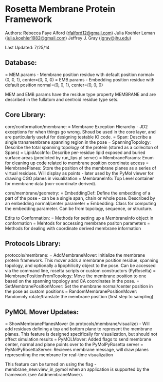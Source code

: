 Rosetta Membrane Protein Framework
====================================
Authors: 
Rebecca Faye Alford (rfalford12@gmail.com)
Julia Koehler Leman (julia.koehler1982@gmail.com)
Jeffrey J. Gray (jgray@jhu.edu)

Last Updated: 7/25/14

Database: 
------------------------------
  = MEM.params - Membrane position residue with default position normal=(0, 0, 1), center=(0, 0, 0)
  = EMB.params - Embedding position residue with default position normal=(0, 0, 1), center=(0, 0, 0)

MEM and EMB params have the residue type property MEMBRANE and are described in the fullatom and centroid residue type sets. 

Core Library: 
------------------------------
core/conformation/membrane: 
  = Membrane Exception Hierarchy - JD2 exceptions for when things go wrong. Shoud be used in the core layer, 
    and are particularly useful for designing testable IO code. 
  = Span: Describe a single transmembrane spanning region in the pose
  = SpanningTopology: Describe the total spanning topology of the protein (stored as a colleciton of Spans)
  = LipidAccInfo: Describe per-residue lipid exposed and buried surface areas (predicted by run_lips.pl 
    server)
  = MembraneParams: Enum for cleaning up code related to membrane position coordinate access
  = MembranePlanes: Store the position of the membrane planes as a series of virtual residues. Will display 
    as points - later used by the PyMol viewer for drawing CGO planes in visualization
  = MembraneInfo: Top Level container for membrane data (non-coordinate derived). 

core/membrane/geometry: 
  = EmbeddingDef: Define the embedding of a part of the pose - can be a single span, chain or whole pose. 
    Described by an embedding normal/center parameter
  = Embedding: Class for computing the embedding parameter. Can be from topology, sequence, or structure. 

Edits to Conformation: 
  = Methods for setting up a MembraneInfo object in conformation
  = Mehtods for accessing membrane positon parameters
  = Methods for dealing with coordinate derived membrane information

Protocols Library: 
-----------------------------
protocols/membrane: 
  = AddMembraneMover: Initialize the membrane protein framework. This mover adds a membrane position residue, 
    spanning topology, and optionally a lipophilicity object to the pose. Can be accessed via the command line, rosetta scripts or custom constructors (PyRosetta)
  = MembranePositionFromTopology: Move the membrane position to one based on the spanning topology and CA 
    coordinates in the pose. 
  = SetMembranePositionMover: Set the membrane normal/center position in the pose as custom positions
  = RandomMembranePositionMover: Randomnly rotate/translate the membrane position (first step to sampling)

PyMOL Mover Updates: 
-----------------------------
 = ShowMembranePlanesMover (in protocols/membrane/visualize) - Will add residues defining a top and bottom 
   plane to represent the membrane planes. This feature is designed specifically for visualization, but should not affect simulation results
 = PyMOLMover: Added flags to send membrane center, normal and plane points over to the PyMolPyRosetta server
 = PyMolPyRosettaServer: Recieves membrane message, will draw planes representing the membrane for real-time
   visualization

   This feature can be turned on using the flag -membrane_new:view_in_pymol when an application is supported
   by the framework (see AddmembraneMover).


